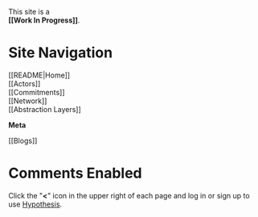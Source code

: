 This site is a  
**[[Work In Progress]]**.

# Site Navigation

[[README|Home]]  
[[Actors]]  
[[Commitments]]  
[[Network]]  
[[Abstraction Layers]]

**Meta**

[[Blogs]]  

# Comments Enabled

Click the "**<**" icon in the upper right of each page and log in or sign up to use [Hypothesis](https://hypothes.is/).